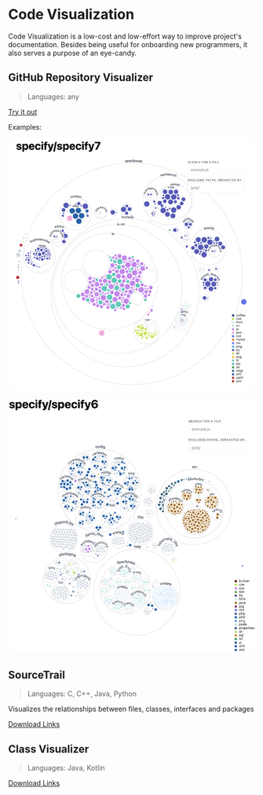 # Code Visualization

Code Visualization is a low-cost and low-effort way to improve project's
documentation. Besides being useful for onboarding new programmers, it also
serves a purpose of an eye-candy.



## GitHub Repository Visualizer

> Languages: any

[Try it out](https://next.github.com/projects/repo-visualization#explore-for-yourself)

Examples:

![Specify 7](./src/specify7.png)

![Specify 6](./src/specify6.png)

## SourceTrail

> Languages: C, C++, Java, Python

Visualizes the relationships between files, classes, interfaces and packages

[Download Links](https://github.com/CoatiSoftware/Sourcetrail/releases)

## Class Visualizer

> Languages: Java, Kotlin

[Download Links](https://www.class-visualizer.net/download.html)